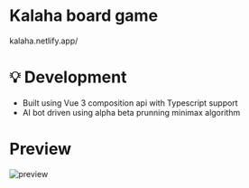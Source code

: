 # Kalaha board game

kalaha.netlify.app/

# 💡 Development
 * Built using Vue 3 composition api with Typescript support
 * AI bot driven using alpha beta prunning minimax algorithm

# Preview
![preview](https://media.giphy.com/media/imjU5gGC6DgZpUg73G/giphy.gif)
